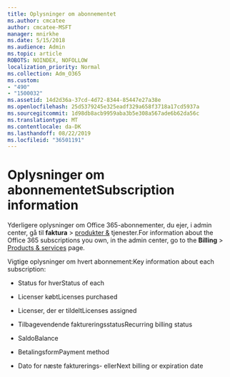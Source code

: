```yaml
---
title: Oplysninger om abonnementet
ms.author: cmcatee
author: cmcatee-MSFT
manager: mnirkhe
ms.date: 5/15/2018
ms.audience: Admin
ms.topic: article
ROBOTS: NOINDEX, NOFOLLOW
localization_priority: Normal
ms.collection: Adm_O365
ms.custom:
- "490"
- "1500032"
ms.assetid: 14d2d36a-37cd-4d72-8344-85447e27a38e
ms.openlocfilehash: 25d5379245e325eadf329a658f3718a17cd5937a
ms.sourcegitcommit: 1d98db8acb9959aba3b5e308a567ade6b62da56c
ms.translationtype: MT
ms.contentlocale: da-DK
ms.lasthandoff: 08/22/2019
ms.locfileid: "36501191"
---
```

# <a name="subscription-information"></a><span data-ttu-id="0feee-102">Oplysninger om abonnementet</span><span class="sxs-lookup"><span data-stu-id="0feee-102">Subscription information</span></span>

<span data-ttu-id="0feee-103">Yderligere oplysninger om Office 365-abonnementer, du ejer, i admin center, gå til **faktura** \> [produkter &](https://go.microsoft.com/fwlink/p/?linkid=842054) tjenester.</span><span class="sxs-lookup"><span data-stu-id="0feee-103">For information about the Office 365 subscriptions you own, in the admin center, go to the **Billing** \> [Products & services](https://go.microsoft.com/fwlink/p/?linkid=842054) page.</span></span>
  
<span data-ttu-id="0feee-104">Vigtige oplysninger om hvert abonnement:</span><span class="sxs-lookup"><span data-stu-id="0feee-104">Key information about each subscription:</span></span>
  
- <span data-ttu-id="0feee-105">Status for hver</span><span class="sxs-lookup"><span data-stu-id="0feee-105">Status of each</span></span>

- <span data-ttu-id="0feee-106">Licenser købt</span><span class="sxs-lookup"><span data-stu-id="0feee-106">Licenses purchased</span></span>

- <span data-ttu-id="0feee-107">Licenser, der er tildelt</span><span class="sxs-lookup"><span data-stu-id="0feee-107">Licenses assigned</span></span>

- <span data-ttu-id="0feee-108">Tilbagevendende faktureringsstatus</span><span class="sxs-lookup"><span data-stu-id="0feee-108">Recurring billing status</span></span>

- <span data-ttu-id="0feee-109">Saldo</span><span class="sxs-lookup"><span data-stu-id="0feee-109">Balance</span></span>

- <span data-ttu-id="0feee-110">Betalingsform</span><span class="sxs-lookup"><span data-stu-id="0feee-110">Payment method</span></span>

- <span data-ttu-id="0feee-111">Dato for næste fakturerings- eller</span><span class="sxs-lookup"><span data-stu-id="0feee-111">Next billing or expiration date</span></span>